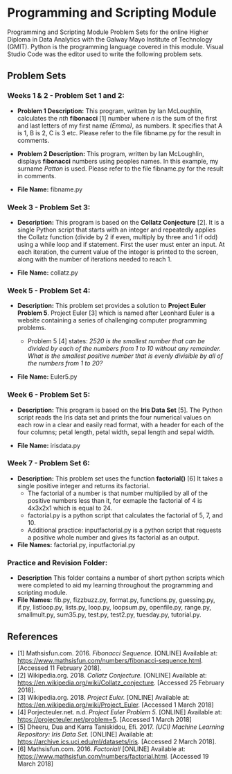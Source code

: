 # Programming and Scripting Module
Programming and Scripting Module Problem Sets for the online Higher Diploma in Data Analytics with the Galway Mayo Institute of Technology (GMIT). 
Python is the programming language covered in this module. Visual Studio Code was the editor used to write the following problem sets. 

## Problem Sets 

### Weeks 1 & 2 - Problem Set 1 and 2: 
- **Problem 1 Description:** This program, written by Ian McLoughlin, calculates the *nth* **fibonacci** [1] number where *n* is the sum of the first and last letters of my first name *(Emma)*, as numbers. It specifies that A is 1, B is 2, C is 3 etc. Please refer to the file fibname.py for the result in comments. 

- **Problem 2 Description:** This program, written by Ian McLoughlin, displays **fibonacci** numbers using peoples names. In this example, my surname *Patton* is used. Please refer to the file fibname.py for the result in comments. 

- **File Name:** fibname.py

### Week 3 - Problem Set 3: 
- **Description:** This program is based on the **Collatz Conjecture** [2]. It is a single Python script that starts with an integer and repeatedly applies the Collatz function (divide by 2 if even, multiply by three and 1 if odd) using a while loop and if statement. First the user must enter an input. At each iteration, the current value of the integer  is printed to the screen, along with the number of iterations needed to reach 1.  

- **File Name:** collatz.py

### Week 5 - Problem Set 4:
- **Description:** This problem set provides a solution to **Project Euler Problem 5**. Project Euler [3] which is named after Leonhard Euler is a website containing a series of challenging computer programming problems. 
  - Problem 5 [4] states: *2520 is the smallest number that can be divided by each of the numbers from 1 to 10 without any remainder. What is the smallest positive number that is evenly divisible by all of the numbers from 1 to 20?*
  
- **File Name:** Euler5.py

### Week 6 - Problem Set 5:
- **Description:** This program is based on the **Iris Data Set** [5]. The Python script reads the Iris data set and prints the four numerical values on each row in a clear and easily read format, with a header for each of the four columns; petal length, petal width, sepal length and sepal width.  

- **File Name:** irisdata.py

### Week 7 - Problem Set 6:
- **Description:** This problem set uses the function **factorial()** [6] It takes a single positive integer and returns its factorial.
  - The factorial of a number is that number multiplied by all of the positive numbers less than it, for exmaple the factorial of 4 is 4x3x2x1 which is equal to 24. 
  - factorial.py is a python script that calculates the factorial of 5, 7, and 10.
  - Additional practice: inputfactorial.py is a python script that requests a positive whole number and gives its factorial as an output. 
- **File Names:** factorial.py, inputfactorial.py

### Practice and Revision Folder:
- **Description** This folder contains a number of short python scripts which were completed to aid my learning throughout the programming and scripting module. 
- **File Names:** fib.py, fizzbuzz.py, format.py, functions.py, guessing.py, if.py, listloop.py, lists.py, loop.py, loopsum.py, openfile.py, range.py, smallmult.py, sum35.py, test.py, test2.py, tuesday.py, tutorial.py. 

## References 
- [1] Mathsisfun.com. 2016. *Fibonacci Sequence.* [ONLINE] Available at: https://www.mathsisfun.com/numbers/fibonacci-sequence.html. [Accessed 11 February 2018].
- [2] Wikipedia.org. 2018. *Collatz Conjecture.* [ONLINE] Available at: https://en.wikipedia.org/wiki/Collatz_conjecture. [Accessed 25 February 2018].
- [3] Wikipedia.org. 2018. *Project Euler.* [ONLINE] Available at: https://en.wikipedia.org/wiki/Project_Euler. [Accessed 1 March 2018]
- [4] Porjecteuler.net. n.d. *Project Euler Problem 5.* [ONLINE] Available at: https://projecteuler.net/problem=5. [Accessed 1 March 2018]
- [5] Dheeru, Dua and Karra Taniskidou, Efi. 2017. *(UCI) Machine Learning Repository: Iris Data Set.* [ONLINE] Available at: https://archive.ics.uci.edu/ml/datasets/iris. [Accessed  2 March 2018].
- [6] Mathsisfun.com. 2016. *Factorial!* [ONLINE] Available at: https://www.mathsisfun.com/numbers/factorial.html. [Accessed 19 March 2018] 
